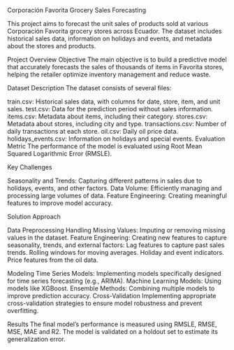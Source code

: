 Corporación Favorita Grocery Sales Forecasting

This project aims to forecast the unit sales of products sold at various Corporación Favorita grocery stores across Ecuador. The dataset includes historical sales data, information on holidays and events, and metadata about the stores and products.

Project Overview
Objective
The main objective is to build a predictive model that accurately forecasts the sales of thousands of items in Favorita stores, helping the retailer optimize inventory management and reduce waste.

Dataset Description
The dataset consists of several files:

train.csv: Historical sales data, with columns for date, store, item, and unit sales.
test.csv: Data for the prediction period without sales information.
items.csv: Metadata about items, including their category.
stores.csv: Metadata about stores, including city and type.
transactions.csv: Number of daily transactions at each store.
oil.csv: Daily oil price data.
holidays_events.csv: Information on holidays and special events.
Evaluation Metric
The performance of the model is evaluated using Root Mean Squared Logarithmic Error (RMSLE).

Key Challenges

Seasonality and Trends: Capturing different patterns in sales due to holidays, events, and other factors.
Data Volume: Efficiently managing and processing large volumes of data.
Feature Engineering: Creating meaningful features to improve model accuracy.

Solution Approach

Data Preprocessing
Handling Missing Values: Imputing or removing missing values in the dataset.
Feature Engineering: Creating new features to capture seasonality, trends, and external factors:
Lag features to capture past sales trends.
Rolling windows for moving averages.
Holiday and event indicators.
Price features from the oil data.

Modeling
Time Series Models: Implementing models specifically designed for time series forecasting (e.g., ARIMA).
Machine Learning Models: Using models like XGBoost.
Ensemble Methods: Combining multiple models to improve prediction accuracy.
Cross-Validation
Implementing appropriate cross-validation strategies to ensure model robustness and prevent overfitting.

Results
The final model’s performance is measured using RMSLE, RMSE, MSE, MAE and R2. The model is validated on a holdout set to estimate its generalization error.
